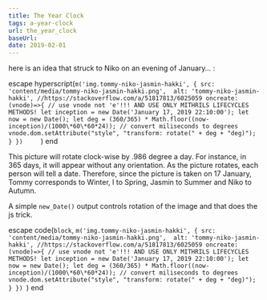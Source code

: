 ```yaml
---
title: The Year Clock
tags: a-year-clock
url: the_year_clock
baseUrl: 
date: 2019-02-01
---
```

here is an idea that struck to Niko on an evening of January… :

escape hyperscript(`m('img.tommy-niko-jasmin-hakki', {
                      src: 'content/media/tommy-niko-jasmin-hakki.png', 
                      alt: 'tommy-niko-jasmin-hakki',
                      //https://stackoverflow.com/a/51817813/6025059
                      oncreate: (vnode)=>{ // use vnode not 'e'!!! AND USE ONLY MITHRILS LIFECYCLES METHODS!
                        let inception = new Date('January 17, 2019 22:10:00');
                        let now = new Date();
                        let deg = (360/365) * Math.floor((now-inception)/(1000\*60\*60*24)); // convert miliseconds to degrees
                        vnode.dom.setAttribute("style", "transform: rotate(" + deg + "deg)");
                      }
                    })    
`) end


This picture will rotate clock-wise by .986 degree a day. For instance, in 365 days, it will appear without any orientation. As the picture rotates, each person will tell a date. Therefore, since the picture is taken on 17 January, Tommy corresponds to Winter, I to Spring, Jasmin to Summer and Niko to Autumn.

A simple `new_Date()` output controls rotation of the image and that does the js trick.

escape code(`block`, `m('img.tommy-niko-jasmin-hakki', {
  src: 'content/media/tommy-niko-jasmin-hakki.png', 
  alt: 'tommy-niko-jasmin-hakki',
  //https://stackoverflow.com/a/51817813/6025059
  oncreate: (vnode)=>{ // use vnode not 'e'!!! AND USE ONLY MITHRILS LIFECYCLES METHODS!
    let inception = new Date('January 17, 2019 22:10:00');
    let now = new Date();
    let deg = (360/365) * Math.floor((now-inception)/(1000\*60\*60*24)); // convert miliseconds to degrees
    vnode.dom.setAttribute("style", "transform: rotate(" + deg + "deg)");
  }
  })
`) end